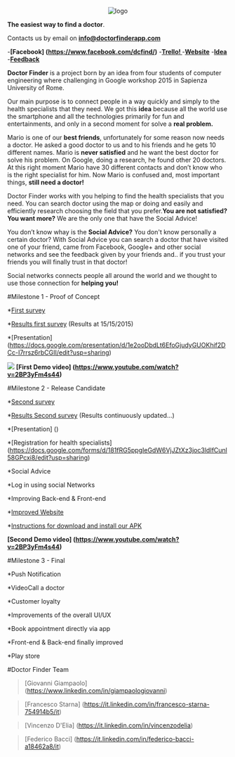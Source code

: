 
<p align="center">
<img src="https://www.mediafire.com/convkey/7e72/ow8f04jz5zhhuu36g.jpg" alt="logo" height="auto" width="auto">
<p><b>The easiest way to find a doctor</b>.</p>
</p>

Contacts us by email on **info@doctorfinderapp.com**

-**[Facebook] (https://www.facebook.com/dcfind/)**
-**[Trello! ](https://trello.com/b/0uSh0ofs)**
-**[Website](http://www.doctorfinderapp.com/)**
-**[Idea](https://drive.google.com/file/d/0BzzTdF5hw0YRbmhoUkJfalRNRnM/view?usp=sharing)**
-**[Feedback](http://goo.gl/forms/Tbt5klLhCW=)**


**Doctor Finder** is a project born by an idea from four students of computer engineering where challenging in Google workshop 2015 in Sapienza University of Rome. 

Our main purpose is to connect people in a way quickly and simply to the health specialists that they need.
We got this **idea** because all the world use the smartphone and all the technologies primarily for fun and entertainments, and only in a second moment for solve a **real problem.**

Mario is one of our **best friends**, unfortunately for some reason now needs a doctor. 
He asked a good doctor to us and to his friends and he gets 10 different names. 
Mario is **never satisfied** and he want the best doctor for solve his problem.
On Google, doing a research, he found other 20 doctors. 
At this right moment Mario have 30 different contacts and don’t know who is the right specialist for him. 
Now Mario is confused and, most important things, **still need a doctor!**

Doctor Finder works with you helping to find the health specialists that you need.
You can search doctor using the map or doing and easily and efficiently research choosing the field that you prefer.**You are not satisfied? You want more?** We are the only one that have the Social Advice!

You don’t know whay is the **Social Advice?** You don't know personally a certain doctor?
With Social Advice you can search a doctor that have visited one of your friend, came from Facebook, Google+ and other social networks and see the feedback given by your friends and.. if you trust your friends you will finally trust in that doctor!

Social networks connects people all around the world and we thought to use those connection for **helping you!**



#Milestone 1 - Proof of Concept

*[First survey](http://www.survio.com/survey/d/F7N6K8Y2D5X5W9Q9N)

*[Results first survey](https://www.mediafire.com/convkey/a2e8/04qe2mddku2sdul6g.jpg) (Results at 15/15/2015)

*[Presentation] (https://docs.google.com/presentation/d/1e2ooDbdLt6EfoGjudyGUOKhif2DCc-I7rrsz6rbCGII/edit?usp=sharing) 

![](http://www.mediafire.com/convkey/5a5c/phq34aqfsv6rehc6g.jpg)
**[First Demo video] (https://www.youtube.com/watch?v=2BP3yFm4s44)**

#Milestone 2 - Release Candidate

*[Second survey](http://goo.gl/forms/SM149jvxNC)

*[Results Second survey](https://docs.google.com/forms/d/1tBpFF8EJFsCzFIZ7Ic06JE3pYEB8dFVHJU0tlvyriDE/viewanalytics?usp=form_confirm) (Results continuously updated...)

*[Presentation] ()

*[Registration for health specialists] (https://docs.google.com/forms/d/181fRG5ppgIeGdW6VjJZtXz3joc3ldIfCunl58GPcxi8/edit?usp=sharing)

*Social Advice

*Log in using social Networks

*Improving Back-end & Front-end

*[Improved Website](http://www.doctorfinderapp.com/)

*[Instructions for download and install our APK](https://docs.google.com/presentation/d/1IYQd5R8LU1HLk6JstSCZYIPVpwiE0DmbU1XWa9mVbwE/edit?usp=sharing)

**[Second Demo video] (https://www.youtube.com/watch?v=2BP3yFm4s44)**

#Milestone 3 - Final

*Push Notification

*VideoCall a doctor

*Customer loyalty

*Improvements of the overall UI/UX

*Book appointment directly via app

*Front-end & Back-end finally improved

*Play store


#Doctor Finder Team



> [Giovanni Giampaolo] (https://www.linkedin.com/in/giampaologiovanni) 

> [Francesco Starna] (https://it.linkedin.com/in/francesco-starna-754914b5/it)

> [Vincenzo D'Elia] (https://it.linkedin.com/in/vincenzodelia)

> [Federico Bacci] (https://it.linkedin.com/in/federico-bacci-a18462a8/it)
